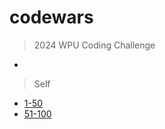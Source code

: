 # codewars

> 2024 WPU Coding Challenge
-
> Self
- [1-50](https://github.com/fhasnur/codewars/tree/main/self/1-50) 
- [51-100](https://github.com/fhasnur/codewars/tree/main/self/51-100)
